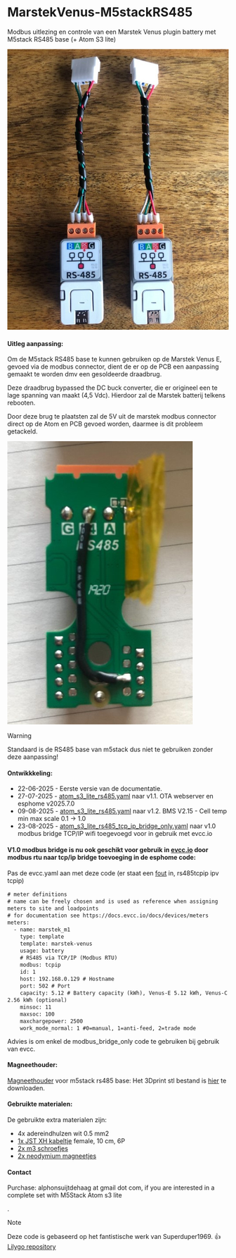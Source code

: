 # MarstekVenus-M5stackRS485
Modbus uitlezing en controle van een Marstek Venus plugin battery met M5stack RS485 base (+ Atom S3 lite)


![image](https://github.com/fonske/MarstekVenus-M5stackRS485/blob/main/photos/m5stack_RS485_base_Atom_S3_lite.jpg)

#### Uitleg aanpassing:
Om de M5stack RS485 base te kunnen gebruiken op de Marstek Venus E, gevoed via de modbus connector, dient de er op de PCB een aanpassing gemaakt te worden dmv een gesoldeerde draadbrug.

Deze draadbrug bypassed the DC buck converter, die er origineel een te lage spanning van maakt (4,5 Vdc). Hierdoor zal de Marstek batterij telkens rebooten.

Door deze brug te plaatsten zal de 5V uit de marstek modbus connector direct op de Atom en PCB gevoed worden, daarmee is dit probleem getackeld.

![image](https://github.com/fonske/MarstekVenus-M5stackRS485/blob/main/photos/modify_pcb_for_5v.jpg)

> [!WARNING]
> Standaard is de RS485 base van m5stack dus niet te gebruiken zonder deze aanpassing!


#### Ontwikkkeling:
* 22-06-2025 - Eerste versie van de documentatie.
* 27-07-2025 - [atom_s3_lite_rs485.yaml](https://github.com/fonske/MarstekVenus-M5stackRS485/blob/main/esphome/atom_s3_lite_rs485.yaml) naar v1.1. OTA webserver en esphome v2025.7.0
* 09-08-2025 - [atom_s3_lite_rs485.yaml](https://github.com/fonske/MarstekVenus-M5stackRS485/blob/main/esphome/atom_s3_lite_rs485.yaml) naar v1.2. BMS V2.15 - Cell temp min max scale 0.1 -> 1.0
* 23-08-2025 - [atom_s3_lite_rs485_tcp_ip_bridge_only.yaml](https://github.com/fonske/MarstekVenus-M5stackRS485/blob/main/esphome/atom_s3_lite_rs485_tcp_ip_bridge_only.yaml) naar v1.0 modbus bridge TCP/IP wifi toegevoegd voor in gebruik met evcc.io

#### V1.0 modbus bridge is nu ook geschikt voor gebruik in [evcc.io](https://docs.evcc.io/en/docs/installation/home-assistant) door modbus rtu naar tcp/ip bridge toevoeging in de esphome code:
Pas de evcc.yaml aan met deze code (er staat een [fout](https://docs.evcc.io/en/docs/devices/meters#marstek-venus-battery-storage) in, rs485tcpip ipv tcpip)
```console
# meter definitions
# name can be freely chosen and is used as reference when assigning meters to site and loadpoints
# for documentation see https://docs.evcc.io/docs/devices/meters
meters:
  - name: marstek_m1
    type: template
    template: marstek-venus
    usage: battery
    # RS485 via TCP/IP (Modbus RTU)
    modbus: tcpip
    id: 1
    host: 192.168.0.129 # Hostname
    port: 502 # Port
    capacity: 5.12 # Battery capacity (kWh), Venus-E 5.12 kWh, Venus-C 2.56 kWh (optional)
    minsoc: 11
    maxsoc: 100
    maxchargepower: 2500
    work_mode_normal: 1 #0=manual, 1=anti-feed, 2=trade mode
```

Advies is om enkel de modbus_bridge_only code te gebruiken bij gebruik van evcc.

#### Magneethouder:
[Magneethouder](https://github.com/fonske/MarstekVenus-M5stackRS485/blob/main/photos/magnet_holder.jpg) voor m5stack rs485 base:
Het 3Dprint stl bestand is [hier](https://github.com/fonske/MarstekVenus-M5stackRS485/blob/main/3d_print/base_485_magnet_m5_marstek.stl) te downloaden.

#### Gebruikte materialen:
De gebruikte extra materialen zijn:
- 4x adereindhulzen wit 0.5 mm2
- [1x JST XH kabeltje](https://www.aliexpress.com/item/1005005811950799.html)  female, 10 cm, 6P
- [2x m3 schroefjes](https://www.tinytronics.nl/nl/gereedschap-en-montage/installatie-en-montagemateriaal/bouten/bout-m3-5mm-draad-100-stuks)
- [2x neodymium magneetjes](https://www.tinytronics.nl/nl/gereedschap-en-montage/installatie-en-montagemateriaal/magneten/xmp-neodymium-magneet-10x2mm-n35)

#### Contact
Purchase: alphonsuijtdehaag at gmail dot com, if you are interested in a complete set with M5Stack Atom s3 lite

.
> [!NOTE]
> Deze code is gebaseerd op het fantistische werk van Superduper1969. :+1:
> [Lilygo repository](https://github.com/fonske/MarstekVenus-LilygoRS485/tree/main?tab=readme-ov-file)
